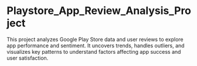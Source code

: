 # Playstore_App_Review_Analysis_Project
This project analyzes Google Play Store data and user reviews to explore app performance and sentiment. It uncovers trends, handles outliers, and visualizes key patterns to understand factors affecting app success and user satisfaction.
